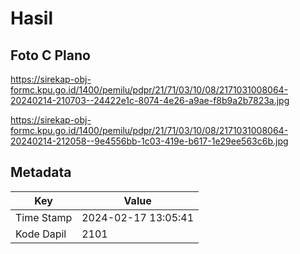 # Hasil

## Foto C Plano

https://sirekap-obj-formc.kpu.go.id/1400/pemilu/pdpr/21/71/03/10/08/2171031008064-20240214-210703--24422e1c-8074-4e26-a9ae-f8b9a2b7823a.jpg

https://sirekap-obj-formc.kpu.go.id/1400/pemilu/pdpr/21/71/03/10/08/2171031008064-20240214-212058--9e4556bb-1c03-419e-b617-1e29ee563c6b.jpg


## Metadata

| Key        | Value               |
| ---------- | ------------------- |
| Time Stamp | 2024-02-17 13:05:41 |
| Kode Dapil | 2101                |



